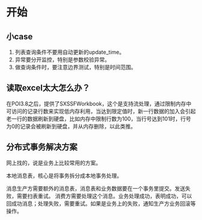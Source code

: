 # 开始

## 小case

1. 列表查询条件不要用自动更新的update_time。
2. 异常要分开监控，特别是参数校验异常。
3. 做查询条件时，要注意边界测试，特别是时间范围。

## 读取excel太大怎么办？

在POI3.8之后，提供了SXSSFWorkbook，这个是支持流处理，通过限制内存中可访问的记录行数来实现低内存利用，当达到限定值时，新一行数据的加入会引起老一行的数据刷新到硬盘，比如内存中限制行数为100，当行号达到101时，行号为0的记录会被刷新到硬盘，并从内存删除，以此类推。

## 分布式事务解决方案

网上找的，说是业务上比较常用的方案。

本地消息表，核心是将事务拆分成本地事务处理。

消息生产方需要额外的消息表，消息表和业务数据要在一个事务里提交。发送失败，需要扫表重试。
消费方需要处理这个消息。业务处理成功，表明成功，可以回成功消息；处理失败，需要重试。如果是业务上的失败，通知生产方业务回滚等操作。